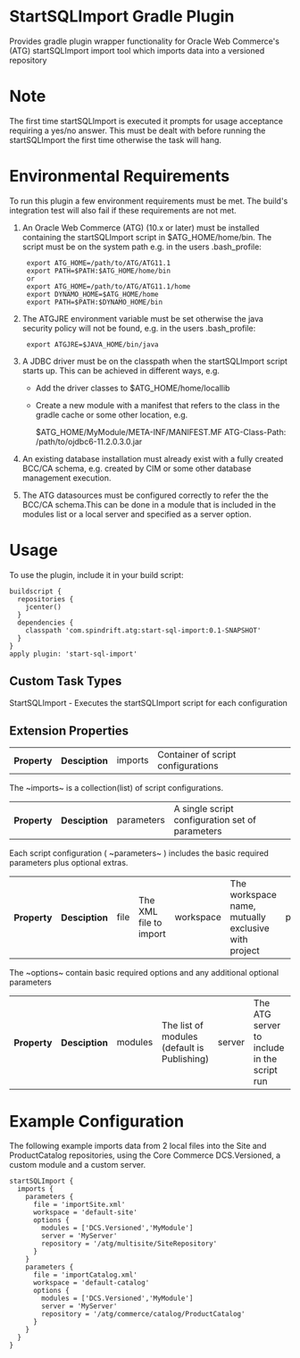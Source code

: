 StartSQLImport Gradle Plugin
============================
Provides gradle plugin wrapper functionality for Oracle Web Commerce's (ATG) startSQLImport import tool which imports data into a versioned repository

Note
====
The first time startSQLImport is executed it prompts for usage acceptance requiring a yes/no answer.
This must be dealt with before running the startSQLImport the first time otherwise the task will hang.

Environmental Requirements
==========================
To run this plugin a few environment requirements must be met. The build's integration test will also fail if these requirements are not met.

1. An Oracle Web Commerce (ATG) (10.x or later) must be installed containing the startSQLImport script in $ATG_HOME/home/bin.
	 The script must be on the system path e.g. in the users .bash_profile: 

		export ATG_HOME=/path/to/ATG/ATG11.1
		export PATH=$PATH:$ATG_HOME/home/bin
		or
		export ATG_HOME=/path/to/ATG/ATG11.1/home
		export DYNAMO_HOME=$ATG_HOME/home
		export PATH=$PATH:$DYNAMO_HOME/bin

2. The ATGJRE environment variable must be set otherwise the java security policy will not be found, e.g. in the users .bash_profile: 

		export ATGJRE=$JAVA_HOME/bin/java

3. A JDBC driver must be on the classpath when the startSQLImport script starts up. This can be achieved in different ways, e.g.
	 - Add the driver classes to $ATG_HOME/home/locallib
	 - Create a new module with a manifest that refers to the class in the gradle cache or some other location, e.g.

		$ATG_HOME/MyModule/META-INF/MANIFEST.MF
		ATG-Class-Path: /path/to/ojdbc6-11.2.0.3.0.jar

4. An existing database installation must already exist with a fully created BCC/CA schema, e.g. created by CIM or some other database management execution.

5. The ATG datasources must be configured correctly to refer the the BCC/CA schema.This can be done in a module that is included in the modules list or a local server and specified as a server option.

Usage
=====
To use the plugin, include it in your build script:


    buildscript {
      repositories {
        jcenter()
      }
      dependencies {
        classpath 'com.spindrift.atg:start-sql-import:0.1-SNAPSHOT'
      }
    }
    apply plugin: 'start-sql-import'


Custom Task Types
-----------------

StartSQLImport - Executes the startSQLImport script for each configuration

Extension Properties
--------------------

<table>
  <tr>
    <th>Property</th><th>Desciption</th>
    <td>imports</td><td>Container of script configurations</td>
  </tr>
</table>

The ~imports~ is a collection(list) of script configurations.

<table>
  <tr>
    <th>Property</th><th>Desciption</th>
    <td>parameters</td><td>A single script configuration set of parameters</td>
  </tr>
</table>

Each script configuration ( ~parameters~ ) includes the basic required parameters plus optional extras.

<table>
  <tr>
    <th>Property</th><th>Desciption</th>
    <td>file</td><td>The XML file to import</td>
    <td>workspace</td><td>The workspace name, mutually exclusive with project</td>
    <td>project</td><td>The project name, mutually exclusive with workspace</td>
    <td>options</td><td>The extra optional parameters</td>
  </tr>
</table>

The ~options~ contain basic required options and any additional optional parameters

<table>
  <tr>
    <th>Property</th><th>Desciption</th>
    <td>modules</td><td>The list of modules (default is Publishing)</td>
    <td>server</td><td>The ATG server to include in the script run</td>
    <td>repository</td><td>The repository to import into</td>
    <td>options</td><td>The extra optional parameters</td>
  </tr>
</table>

Example Configuration
=====================

The following example imports data from 2 local files into the Site and ProductCatalog repositories, using the Core Commerce DCS.Versioned, a custom module and a custom server.


    startSQLImport {
      imports {
        parameters {
          file = 'importSite.xml'
          workspace = 'default-site'
          options {
            modules = ['DCS.Versioned','MyModule']
            server = 'MyServer'
            repository = '/atg/multisite/SiteRepository'
          }
        }
        parameters {
          file = 'importCatalog.xml'
          workspace = 'default-catalog'
          options {
            modules = ['DCS.Versioned','MyModule']
            server = 'MyServer'
            repository = '/atg/commerce/catalog/ProductCatalog'
          }
        }
      }
    }








